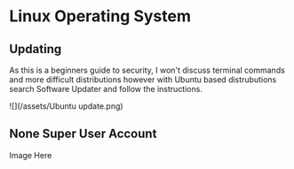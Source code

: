 # Linux Operating System

## Updating

As this is a beginners guide to security, I won't discuss terminal commands and more difficult distributions however with Ubuntu based distrubutions search Software Updater and follow the instructions.

![](/assets/Ubuntu update.png)

## None Super User Account

Image Here

